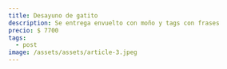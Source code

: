 ```yaml
---
title: Desayuno de gatito
description: Se entrega envuelto con moño y tags con frases
precio: $ 7700
tags:
  - post
image: /assets/assets/article-3.jpeg
---
```

